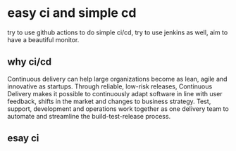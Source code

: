 # easy ci and simple cd

try to use github actions to do simple ci/cd, try to use jenkins as well, aim to have a beautiful monitor.

## why ci/cd

Continuous delivery can help large organizations become as lean, agile and innovative as startups. Through reliable, low-risk releases, Continuous Delivery makes it possible to continuously adapt software in line with user feedback, shifts in the market and changes to business strategy. Test, support, development and operations work together as one delivery team to automate and streamline the build-test-release process.

## esay ci


